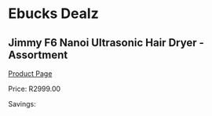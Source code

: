 
# Ebucks Dealz
## Jimmy F6 Nanoi Ultrasonic Hair Dryer - Assortment
[Product Page](https://www.ebucks.com/web/shop/productSelected.do?prodId=1069050386&catId=1186086453)

Price: R2999.00

Savings: 


	